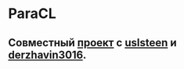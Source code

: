 # ParaCL

## Совместный [проект](https://github.com/derzhavin3016/ParaCL "Репозиторий с проектом") c [uslsteen](https://github.com/uslsteen "Антон") и [derzhavin3016](https://github.com/derzhavin3016 "Андрей").